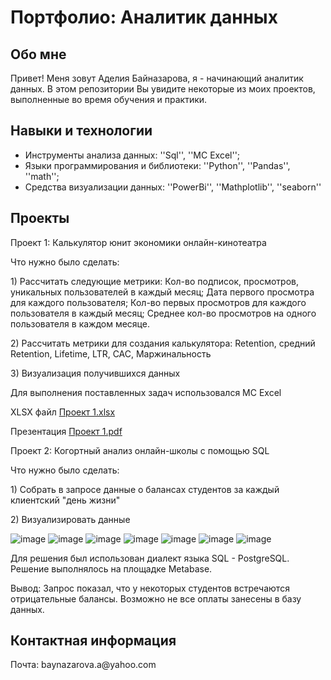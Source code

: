 # Портфолио: Аналитик данных

## Обо мне

Привет! Меня зовут Аделия Байназарова, я - начинающий аналитик данных.
В этом репозитории Вы увидите некоторые из моих проектов, выполненные во время обучения и практики.

## Навыки и технологии
- Инструменты анализа данных: ''Sql'', ''MC Excel'';
- Языки программирования и библиотеки: ''Python'', ''Pandas'', ''math'';
- Средства визуализации данных: ''PowerBi'', ''Mathplotlib'', ''seaborn''



## Проекты
<p>Проект 1: Калькулятор юнит экономики онлайн-кинотеатра
<p>Что нужно было сделать:
<p>1) Рассчитать следующие метрики: Кол-во подписок, просмотров, уникальных пользователей в каждый месяц; 
                                 Дата первого просмотра для каждого пользователя;
                                 Кол-во первых просмотров для каждого пользователя в каждый месяц;
                                 Среднее кол-во просмотров на одного пользователя в каждом месяце.
<p>2) Рассчитать метрики для создания калькулятора: Retention, средний Retention, Lifetime, LTR, CAC, Маржинальность
<p>3) Визуализация получившихся данных
<p>Для выполнения поставленных задач использовался MC Excel

XLSX файл
[Проект 1.xlsx](https://github.com/adelia-baynazarova/My-Portfolio/files/11251076/1.xlsx)

Презентация
[Проект 1.pdf](https://github.com/adelia-baynazarova/My-Portfolio/files/11251267/1.pdf)


<p>Проект 2: Когортный анализ онлайн-школы с помощью SQL
<p>Что нужно было сделать:
<p>1) Собрать в запросе данные о балансах студентов за каждый клиентский "день жизни"
<p>2) Визуализировать данные

![image](https://user-images.githubusercontent.com/130985823/232519094-f8e81162-8149-4b45-8847-a4f1d5355a2a.png)
![image](https://user-images.githubusercontent.com/130985823/232519215-fd63b484-e156-4ab3-a6f2-af3f6e9d8ccb.png)
![image](https://user-images.githubusercontent.com/130985823/232519309-a05d3fd3-8002-4422-a901-a964a6470622.png)
![image](https://user-images.githubusercontent.com/130985823/232519392-c91a7727-cc64-4c1a-86bb-bd54579b7aac.png)
![image](https://user-images.githubusercontent.com/130985823/232519459-898433cb-9a38-43e0-b47d-419d3cabc542.png)
![image](https://user-images.githubusercontent.com/130985823/232519518-005cc722-0575-42e2-abda-8d3f95ff9758.png)
![image](https://user-images.githubusercontent.com/130985823/232519584-2994d931-f6c9-48d8-8200-ba5f7dc958ac.png)
  
<p>Для решения был использован диалект языка SQL - PostgreSQL. Решение выполнялось на площадке Metabase.

<p>Вывод: Запрос показал, что у некоторых студентов встречаются отрицательные балансы. Возможно не все оплаты занесены в базу данных. 

## Контактная информация
<p> Почта: baynazarova.a@yahoo.com












